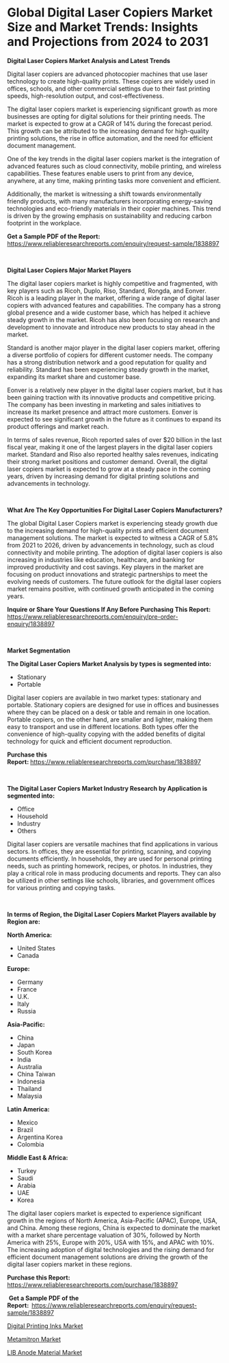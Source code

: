 <p><h1>Global Digital Laser Copiers Market Size and Market Trends: Insights and Projections from 2024 to 2031</h1></p><p><strong>Digital Laser Copiers Market Analysis and Latest Trends</strong></p>
<p><p>Digital laser copiers are advanced photocopier machines that use laser technology to create high-quality prints. These copiers are widely used in offices, schools, and other commercial settings due to their fast printing speeds, high-resolution output, and cost-effectiveness.</p><p>The digital laser copiers market is experiencing significant growth as more businesses are opting for digital solutions for their printing needs. The market is expected to grow at a CAGR of 14% during the forecast period. This growth can be attributed to the increasing demand for high-quality printing solutions, the rise in office automation, and the need for efficient document management.</p><p>One of the key trends in the digital laser copiers market is the integration of advanced features such as cloud connectivity, mobile printing, and wireless capabilities. These features enable users to print from any device, anywhere, at any time, making printing tasks more convenient and efficient.</p><p>Additionally, the market is witnessing a shift towards environmentally friendly products, with many manufacturers incorporating energy-saving technologies and eco-friendly materials in their copier machines. This trend is driven by the growing emphasis on sustainability and reducing carbon footprint in the workplace.</p></p>
<p><strong>Get a Sample PDF of the Report:&nbsp;</strong> <a href="https://www.reliableresearchreports.com/enquiry/request-sample/1838897">https://www.reliableresearchreports.com/enquiry/request-sample/1838897</a></p>
<p>&nbsp;</p>
<p><strong>Digital Laser Copiers Major Market Players</strong></p>
<p><p>The digital laser copiers market is highly competitive and fragmented, with key players such as Ricoh, Duplo, Riso, Standard, Rongda, and Eonver. Ricoh is a leading player in the market, offering a wide range of digital laser copiers with advanced features and capabilities. The company has a strong global presence and a wide customer base, which has helped it achieve steady growth in the market. Ricoh has also been focusing on research and development to innovate and introduce new products to stay ahead in the market.</p><p>Standard is another major player in the digital laser copiers market, offering a diverse portfolio of copiers for different customer needs. The company has a strong distribution network and a good reputation for quality and reliability. Standard has been experiencing steady growth in the market, expanding its market share and customer base.</p><p>Eonver is a relatively new player in the digital laser copiers market, but it has been gaining traction with its innovative products and competitive pricing. The company has been investing in marketing and sales initiatives to increase its market presence and attract more customers. Eonver is expected to see significant growth in the future as it continues to expand its product offerings and market reach.</p><p>In terms of sales revenue, Ricoh reported sales of over $20 billion in the last fiscal year, making it one of the largest players in the digital laser copiers market. Standard and Riso also reported healthy sales revenues, indicating their strong market positions and customer demand. Overall, the digital laser copiers market is expected to grow at a steady pace in the coming years, driven by increasing demand for digital printing solutions and advancements in technology.</p></p>
<p>&nbsp;</p>
<p><strong>What Are The Key Opportunities For Digital Laser Copiers Manufacturers?</strong></p>
<p><p>The global Digital Laser Copiers market is experiencing steady growth due to the increasing demand for high-quality prints and efficient document management solutions. The market is expected to witness a CAGR of 5.8% from 2021 to 2026, driven by advancements in technology, such as cloud connectivity and mobile printing. The adoption of digital laser copiers is also increasing in industries like education, healthcare, and banking for improved productivity and cost savings. Key players in the market are focusing on product innovations and strategic partnerships to meet the evolving needs of customers. The future outlook for the digital laser copiers market remains positive, with continued growth anticipated in the coming years.</p></p>
<p><strong>Inquire or Share Your Questions If Any Before Purchasing This Report:</strong> <a href="https://www.reliableresearchreports.com/enquiry/pre-order-enquiry/1838897">https://www.reliableresearchreports.com/enquiry/pre-order-enquiry/1838897</a></p>
<p>&nbsp;</p>
<p><strong>Market Segmentation</strong></p>
<p><strong>The Digital Laser Copiers Market Analysis by types is segmented into:</strong></p>
<p><ul><li>Stationary</li><li>Portable</li></ul></p>
<p><p>Digital laser copiers are available in two market types: stationary and portable. Stationary copiers are designed for use in offices and businesses where they can be placed on a desk or table and remain in one location. Portable copiers, on the other hand, are smaller and lighter, making them easy to transport and use in different locations. Both types offer the convenience of high-quality copying with the added benefits of digital technology for quick and efficient document reproduction.</p></p>
<p><strong>Purchase this Report:&nbsp;</strong><a href="https://www.reliableresearchreports.com/purchase/1838897">https://www.reliableresearchreports.com/purchase/1838897</a></p>
<p>&nbsp;</p>
<p><strong>The Digital Laser Copiers Market Industry Research by Application is segmented into:</strong></p>
<p><ul><li>Office</li><li>Household</li><li>Industry</li><li>Others</li></ul></p>
<p><p>Digital laser copiers are versatile machines that find applications in various sectors. In offices, they are essential for printing, scanning, and copying documents efficiently. In households, they are used for personal printing needs, such as printing homework, recipes, or photos. In industries, they play a critical role in mass producing documents and reports. They can also be utilized in other settings like schools, libraries, and government offices for various printing and copying tasks.</p></p>
<p>&nbsp;</p>
<p><strong>In terms of Region, the Digital Laser Copiers Market Players available by Region are:</strong></p>
<p>
    <p> <strong> North America: </strong>
        <ul>
            <li>United States</li>
            <li>Canada</li>
        </ul>
        </p> 
    <p> <strong> Europe: </strong>
        <ul>
            <li>Germany</li>
            <li>France</li>
            <li>U.K.</li>
            <li>Italy</li>
            <li>Russia</li>
        </ul>
        </p> 
    <p> <strong> Asia-Pacific: </strong>
        <ul>
            <li>China</li>
            <li>Japan</li>
            <li>South Korea</li>
            <li>India</li>
            <li>Australia</li>
            <li>China Taiwan</li>
            <li>Indonesia</li>
            <li>Thailand</li>
            <li>Malaysia</li>
        </ul>
        </p> 
    <p> <strong> Latin America: </strong>
        <ul>
            <li>Mexico</li>
            <li>Brazil</li>
            <li>Argentina Korea</li>
            <li>Colombia</li>
        </ul>
        </p> 
    <p> <strong> Middle East & Africa: </strong>
        <ul>
            <li>Turkey</li>
            <li>Saudi</li>
            <li>Arabia</li>
            <li>UAE</li>
            <li>Korea</li>
        </ul>
    </p>
    </p>
<p><p>The digital laser copiers market is expected to experience significant growth in the regions of North America, Asia-Pacific (APAC), Europe, USA, and China. Among these regions, China is expected to dominate the market with a market share percentage valuation of 30%, followed by North America with 25%, Europe with 20%, USA with 15%, and APAC with 10%. The increasing adoption of digital technologies and the rising demand for efficient document management solutions are driving the growth of the digital laser copiers market in these regions.</p></p>
<p><strong>Purchase this Report: </strong><a href="https://www.reliableresearchreports.com/purchase/1838897">https://www.reliableresearchreports.com/purchase/1838897</a></p>
<p>&nbsp;<strong>Get a Sample PDF of the Report:&nbsp;&nbsp;</strong><a href="https://www.reliableresearchreports.com/enquiry/request-sample/1838897">https://www.reliableresearchreports.com/enquiry/request-sample/1838897</a></p>
<p><strong></strong></p>
<p><p><a href="https://summer-dogwood-3e9.notion.site/Digital-Printing-Inks-Market-Furnish-Information-about-Market-Size-Market-Share-Market-Dynamics-a-3afe9462f9a34b3e888478dcb53cfbda">Digital Printing Inks Market</a></p><p><a href="https://lydian-appliance-61d.notion.site/Decoding-the-Metamitron-Market-A-Deep-Dive-into-the-Latest-Market-Trends-Market-Segmentation-and--3edfd38a39194a7a898d30da0027344f">Metamitron Market</a></p><p><a href="https://forested-sushi-9b0.notion.site/LIB-Anode-Material-Market-Share-Market-New-Trends-Analysis-Report-By-Type-By-Application-By-End--2f8d2900fb82452eaab49d4ab22f42c1">LIB Anode Material Market</a></p></p>